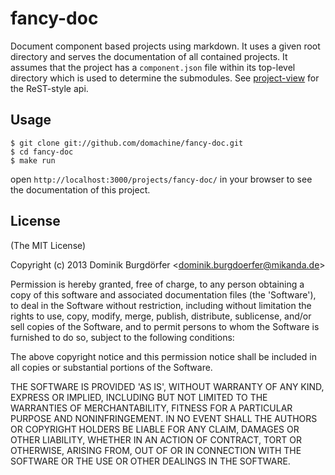 
# fancy-doc

  Document component based projects using markdown.  It uses a given root
  directory and serves the documentation of all contained projects.  It assumes
  that the project has a `component.json` file within its top-level directory
  which is used to determine the submodules.  See
  [project-view](lib/project-view) for the ReST-style api.

## Usage

    $ git clone git://github.com/domachine/fancy-doc.git
    $ cd fancy-doc
    $ make run

  open `http://localhost:3000/projects/fancy-doc/` in your browser to see the
  documentation of this project.

## License 

(The MIT License)

Copyright (c) 2013 Dominik Burgdörfer &lt;dominik.burgdoerfer@mikanda.de&gt;

Permission is hereby granted, free of charge, to any person obtaining
a copy of this software and associated documentation files (the
'Software'), to deal in the Software without restriction, including
without limitation the rights to use, copy, modify, merge, publish,
distribute, sublicense, and/or sell copies of the Software, and to
permit persons to whom the Software is furnished to do so, subject to
the following conditions:

The above copyright notice and this permission notice shall be
included in all copies or substantial portions of the Software.

THE SOFTWARE IS PROVIDED 'AS IS', WITHOUT WARRANTY OF ANY KIND,
EXPRESS OR IMPLIED, INCLUDING BUT NOT LIMITED TO THE WARRANTIES OF
MERCHANTABILITY, FITNESS FOR A PARTICULAR PURPOSE AND NONINFRINGEMENT.
IN NO EVENT SHALL THE AUTHORS OR COPYRIGHT HOLDERS BE LIABLE FOR ANY
CLAIM, DAMAGES OR OTHER LIABILITY, WHETHER IN AN ACTION OF CONTRACT,
TORT OR OTHERWISE, ARISING FROM, OUT OF OR IN CONNECTION WITH THE
SOFTWARE OR THE USE OR OTHER DEALINGS IN THE SOFTWARE.

